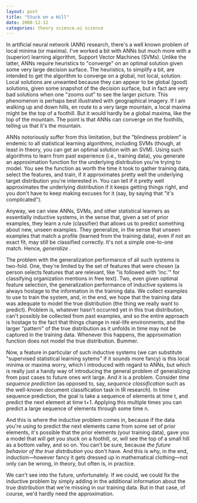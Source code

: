 ```yaml
---
layout: post
title: "Stuck on a Hill"
date: 2008-12-12
categories: theory science.ai science
---
```


In artificial neural network (ANN) research, there's a well known problem of
local minima (or maxima). I've worked a bit with ANNs but much more with a
(superior) learning algorithm, Support Vector Machines (SVMs). Unlike the
latter, ANNs require heuristics to "converge" on an optimal solution given some
very large decision surface. The heuristics, to simplify a bit, are intended to
get the algorithm to converge on a global, not local, solution. Local solutions
are unwanted because they can appear to be global (good) solutions, given some
snapshot of the decision surface, but in fact are very bad solutions when one
"zooms out" to see the larger picture. This phenomenon is perhaps best
illustrated with geographical imagery. If I am walking up and down hills, en
route to a very large mountain, a local maxima might be the top of a foothill.
But it would hardly be a global maxima, like the top of the mountain. The point
is that ANNs can converge on the foothills, telling us that it's the mountain.

ANNs notoriously suffer from this limitation, but the "blindness problem" is
endemic to all statistical learning algorithms, including SVMs (though, at least
in theory, you can get an optimal solution with an SVM). Using such algorithms
to learn from past experience (i.e., training data), you generate an
approximation function for the underlying distribution you're trying to model.
You see the function as worth the time it took to gather training data, select
the features, and train, if it approximates pretty well the underlying target
distribution you're interested in. You can tell if it pretty well approximates
the underlying distribution if it keeps getting things right, and you don't have
to keep making excuses for it (say, by saying that "it's complicated").

Anyway, we can view ANNs, SVMs, and other statistical learners as essentially
inductive systems, in the sense that, given a set of prior examples, they learn
a rule (classifier) that allows us to predict something about new, unseen
examples. They generalize, in the sense that unseen examples that match a
profile (learned from the training data), even if not an exact fit, may still be
classified correctly. It's not a simple one-to-one match. Hence, _generalize_ .

The problem with the generalization performance of all such systems is two-fold.
One, they're limited by the set of features that were chosen (a person selects
features that are relevant, like "is followed with 'inc.'" for classifying
organization mentions in free text). Two, even given optimal feature selection,
the generalization performance of inductive systems is always hostage to the
information in the training data. We collect examples to use to train the
system, and, in the end, we hope that the training data was adequate to model
the true distribution (the thing we really want to predict). Problem is,
whatever hasn't occurred yet in this true distribution, can't possibly be
collected from past examples, and so the entire approach is hostage to the fact
that things change in real-life environments, and the larger "pattern" of the
true distribution as it unfolds in time may not be captured in the training
data. Whenever this happens, the approximation function does not model the true
distribution. Bummer.

Now, a feature in particular of such inductive systems (we can substitute
"supervised statistical learning sytems" if it sounds more fancy) is this local
minima or maxima worry, which I introduced with regard to ANNs, but which is
really just a handy way of introducing the general problem of generalizing from
past cases to future ones writ large. And it is a problem. Consider _time
sequence prediction_ (as opposed to, say, _sequence classification_ such as
the well-known document classification task in IR research). In time sequence
prediction, the goal is take a sequence of elements at time t, and predict the
next element at time t+1. Applying this multiple times you can predict a large
sequence of elements through some time n. 

And this is where the inductive problem comes in, because if the data you're
using to predict the next elements came from some set of prior elements, it's
possible that the prior elements (your training data), gave you a model that
will get you stuck on a foothill, or, will see the top of a small hill as a
bottom valley, and so on. You can't be sure, because _the future behavior of
the true distribution_ you don't have. And this is why, in the end,
induction&mdash;however fancy it gets dressed up in mathematical
clothing&mdash;not only can be wrong, in theory, but often is, in practice. 

We can't see into the future, unfortunately. If we could, we could fix the
inductive problem by simply adding in the additional information about the true
distribution that we're missing in our training data. But in that case, of
course, we'd hardly need the
approximation.